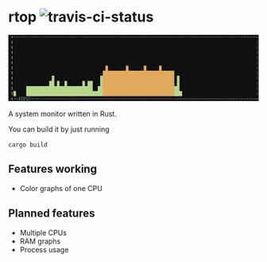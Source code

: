# rtop ![travis-ci-status](https://travis-ci.org/nathantypanski/rtop.svg?branch=master)

![screenshot](images/graph-2014-july.png)

A system monitor written in Rust.

You can build it by just running

    cargo build

## Features working

- Color graphs of one CPU

## Planned features

- Multiple CPUs
- RAM graphs
- Process usage

